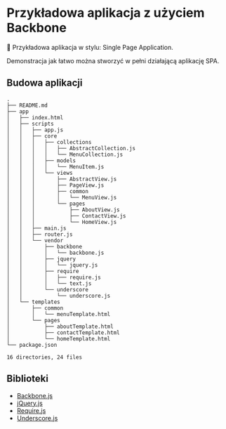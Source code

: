 # Przykładowa aplikacja z użyciem Backbone

:ledger: Przykładowa aplikacja w stylu: Single Page Application.

Demonstracja jak łatwo można stworzyć w pełni działającą aplikację SPA.

## Budowa aplikacji

```
.
├── README.md
├── app
│   ├── index.html
│   ├── scripts
│   │   ├── app.js
│   │   ├── core
│   │   │   ├── collections
│   │   │   │   ├── AbstractCollection.js
│   │   │   │   └── MenuCollection.js
│   │   │   ├── models
│   │   │   │   └── MenuItem.js
│   │   │   └── views
│   │   │       ├── AbstractView.js
│   │   │       ├── PageView.js
│   │   │       ├── common
│   │   │       │   └── MenuView.js
│   │   │       └── pages
│   │   │           ├── AboutView.js
│   │   │           ├── ContactView.js
│   │   │           └── HomeView.js
│   │   ├── main.js
│   │   ├── router.js
│   │   └── vendor
│   │       ├── backbone
│   │       │   └── backbone.js
│   │       ├── jquery
│   │       │   └── jquery.js
│   │       ├── require
│   │       │   ├── require.js
│   │       │   └── text.js
│   │       └── underscore
│   │           └── underscore.js
│   └── templates
│       ├── common
│       │   └── menuTemplate.html
│       └── pages
│           ├── aboutTemplate.html
│           ├── contactTemplate.html
│           └── homeTemplate.html
└── package.json

16 directories, 24 files
```

## Biblioteki

* [Backbone.js](http://backbonejs.org/)
* [jQuery.js](http://jquery.com/)
* [Require.js](http://requirejs.org/)
* [Underscore.js](http://underscorejs.org/)
